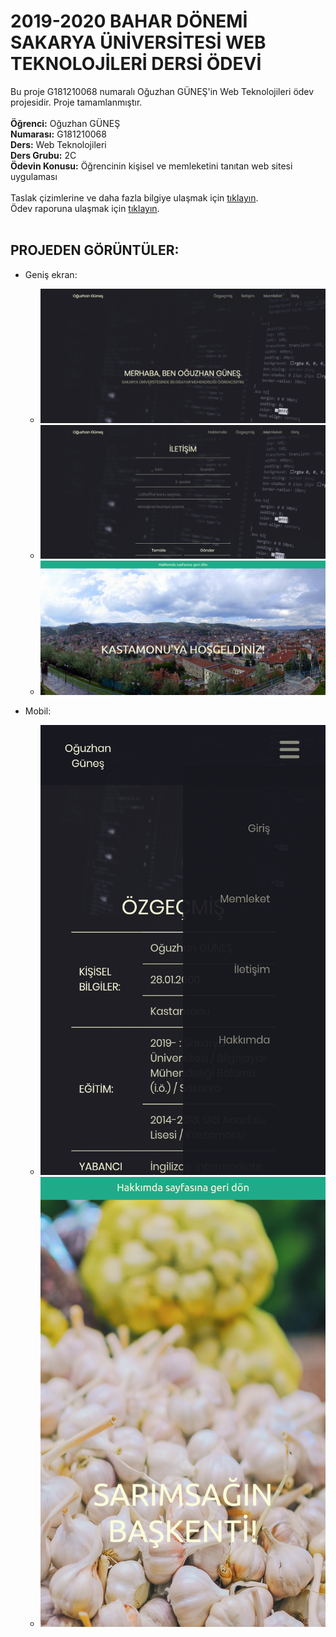 # 2019-2020 BAHAR DÖNEMİ SAKARYA ÜNİVERSİTESİ WEB TEKNOLOJİLERİ DERSİ ÖDEVİ
Bu proje G181210068 numaralı Oğuzhan GÜNEŞ'in Web Teknolojileri ödev projesidir. Proje tamamlanmıştır.<br/><br/>
**Öğrenci:** Oğuzhan GÜNEŞ<br/>
**Numarası:** G181210068<br/>
**Ders:** Web Teknolojileri<br/>
**Ders Grubu:** 2C<br/>
**Ödevin Konusu:** Öğrencinin kişisel ve memleketini tanıtan web sitesi uygulaması<br/><br/>
Taslak çizimlerine ve daha fazla bilgiye ulaşmak için [tıklayın](dokumanlar/odev_bilgi_dokumani_(g181210068).pdf).</br>
Ödev raporuna ulaşmak için [tıklayın](dokumanlar/odev_raporu_g(181210068).pdf).<br><br>
## PROJEDEN GÖRÜNTÜLER:
* Geniş ekran:<br>
  * ![Anasayfa](github-img/index.png)<br>
  * ![İletişim](github-img/contact.png)<br>
   * ![Memleket](github-img/hometown-top.png)<br>

* Mobil:
   * ![Özgeçmiş ve link menüsü mobil](github-img/cv-and-burger-menu-mobil.png)<br>
  * ![Memleket mobil](github-img/hometown-mobil.png)<br>